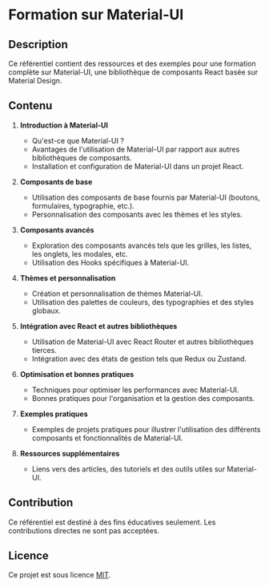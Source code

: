 # Formation sur Material-UI

## Description
Ce référentiel contient des ressources et des exemples pour une formation complète sur Material-UI, une bibliothèque de composants React basée sur Material Design.

## Contenu

1. **Introduction à Material-UI**
   - Qu'est-ce que Material-UI ?
   - Avantages de l'utilisation de Material-UI par rapport aux autres bibliothèques de composants.
   - Installation et configuration de Material-UI dans un projet React.

2. **Composants de base**
   - Utilisation des composants de base fournis par Material-UI (boutons, formulaires, typographie, etc.).
   - Personnalisation des composants avec les thèmes et les styles.

3. **Composants avancés**
   - Exploration des composants avancés tels que les grilles, les listes, les onglets, les modales, etc.
   - Utilisation des Hooks spécifiques à Material-UI.

4. **Thèmes et personnalisation**
   - Création et personnalisation de thèmes Material-UI.
   - Utilisation des palettes de couleurs, des typographies et des styles globaux.

5. **Intégration avec React et autres bibliothèques**
   - Utilisation de Material-UI avec React Router et autres bibliothèques tierces.
   - Intégration avec des états de gestion tels que Redux ou Zustand.

6. **Optimisation et bonnes pratiques**
   - Techniques pour optimiser les performances avec Material-UI.
   - Bonnes pratiques pour l'organisation et la gestion des composants.

7. **Exemples pratiques**
   - Exemples de projets pratiques pour illustrer l'utilisation des différents composants et fonctionnalités de Material-UI.

8. **Ressources supplémentaires**
   - Liens vers des articles, des tutoriels et des outils utiles sur Material-UI.

## Contribution
Ce référentiel est destiné à des fins éducatives seulement. Les contributions directes ne sont pas acceptées.

## Licence
Ce projet est sous licence [MIT](LICENSE).
